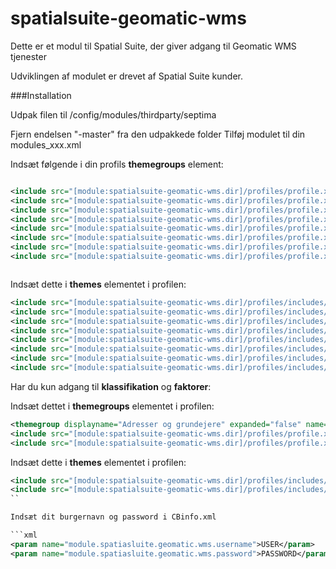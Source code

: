 # spatialsuite-geomatic-wms
Dette er et modul til Spatial Suite, der giver adgang til Geomatic WMS tjenester

Udviklingen af modulet er drevet af Spatial Suite kunder.  

###Installation

Udpak filen til  /config/modules/thirdparty/septima

Fjern endelsen "-master" fra den udpakkede folder
Tilføj modulet til din modules_xxx.xml

<module name="spatialsuite-geomatic-wms" dir="thirdparty/septima/spatialsuite-geomatic-wms" permissionlevel="public"/>

Indsæt følgende i din profils **themegroups** element:

```xml

<include src="[module:spatialsuite-geomatic-wms.dir]/profiles/profile.xml" nodes="/profile/themegroups/themegroup[@name='geomatic_klassifikation']" mustexist="false"/>
<include src="[module:spatialsuite-geomatic-wms.dir]/profiles/profile.xml" nodes="/profile/themegroups/themegroup[@name='faktorer']" mustexist="false"/>
<include src="[module:spatialsuite-geomatic-wms.dir]/profiles/profile.xml" nodes="/profile/themegroups/themegroup[@name='beskaeftigelse']" mustexist="false"/>
<include src="[module:spatialsuite-geomatic-wms.dir]/profiles/profile.xml" nodes="/profile/themegroups/themegroup[@name='ejerforhold']" mustexist="false"/>
<include src="[module:spatialsuite-geomatic-wms.dir]/profiles/profile.xml" nodes="/profile/themegroups/themegroup[@name='indkomst_og_formue']" mustexist="false"/>
<include src="[module:spatialsuite-geomatic-wms.dir]/profiles/profile.xml" nodes="/profile/themegroups/themegroup[@name='uddannelse']" mustexist="false"/>
<include src="[module:spatialsuite-geomatic-wms.dir]/profiles/profile.xml" nodes="/profile/themegroups/themegroup[@name='civilstand']" mustexist="false"/>
<include src="[module:spatialsuite-geomatic-wms.dir]/profiles/profile.xml" nodes="/profile/themegroups/themegroup[@name='alder']" mustexist="false"/>



```
Indsæt dette i **themes** elementet i profilen:

```xml
<include src="[module:spatialsuite-geomatic-wms.dir]/profiles/includes/themes-geomatic_klassifikation.xml" nodes="/themes/*" mustexist="false"/>
<include src="[module:spatialsuite-geomatic-wms.dir]/profiles/includes/themes-geomatic_faktorer.xml" nodes="/themes/*" mustexist="false"/>
<include src="[module:spatialsuite-geomatic-wms.dir]/profiles/includes/themes-geomatic_beskaeftigelse.xml" nodes="/themes/*" mustexist="false"/>
<include src="[module:spatialsuite-geomatic-wms.dir]/profiles/includes/themes-geomatic_ejerforhold.xml" nodes="/themes/*" mustexist="false"/>
<include src="[module:spatialsuite-geomatic-wms.dir]/profiles/includes/themes-geomatic_indkomst_formue.xml" nodes="/themes/*" mustexist="false"/>
<include src="[module:spatialsuite-geomatic-wms.dir]/profiles/includes/themes-geomatic_uddannelse.xml" nodes="/themes/*" mustexist="false"/>
<include src="[module:spatialsuite-geomatic-wms.dir]/profiles/includes/themes-geomatic_civilstand.xml" nodes="/themes/*" mustexist="false"/>
<include src="[module:spatialsuite-geomatic-wms.dir]/profiles/includes/themes-geomatic_alder.xml" nodes="/themes/*" mustexist="false"/>
```

Har du kun adgang til **klassifikation** og **faktorer**:

Indsæt dettet i **themegroups** elementet i profilen:

```xml
<themegroup displayname="Adresser og grundejere" expanded="false" name="adresser" selectable="true" type="checkbutton"/>
<include src="[module:spatialsuite-geomatic-wms.dir]/profiles/profile.xml" nodes="/profile/themegroups/themegroup[@name='geomatic_klassifikation']" mustexist="false"/>
<include src="[module:spatialsuite-geomatic-wms.dir]/profiles/profile.xml" nodes="/profile/themegroups/themegroup[@name='faktorer']" mustexist="false"/>
```

Indsæt dette i **themes** elementet i profilen:

```xml
<include src="[module:spatialsuite-geomatic-wms.dir]/profiles/includes/themes-geomatic_klassifikation.xml" nodes="/themes/*" mustexist="false"/>
<include src="[module:spatialsuite-geomatic-wms.dir]/profiles/includes/themes-geomatic_faktorer.xml" nodes="/themes/*" mustexist="false"/>
``

Indsæt dit burgernavn og password i CBinfo.xml

```xml
<param name="module.spatiasluite.geomatic.wms.username">USER</param>
<param name="module.spatiasluite.geomatic.wms.password">PASSWORD</param>
```



